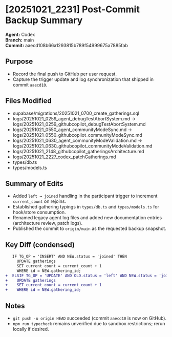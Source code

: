 # [20251021_2231] Post-Commit Backup Summary

**Agent:** Codex  
**Branch:** main  
**Commit:** aaecd108b66a1293815b789f54999675a7885fab  

## Purpose
- Record the final push to GitHub per user request.
- Capture the trigger update and log synchronization that shipped in commit `aaecd10`.

## Files Modified
- supabase/migrations/20251021_0700_create_gatherings.sql
- logs/20251021_0259_agent_debugTestAbortSystem.md → logs/20251021_0259_githubcopilot_debugTestAbortSystem.md
- logs/20251021_0550_agent_communityModeSync.md → logs/20251021_0550_githubcopilot_communityModeSync.md
- logs/20251021_0630_agent_communityModeValidation.md → logs/20251021_0630_githubcopilot_communityModeValidation.md
- logs/20251021_2148_githubcopilot_gatheringsArchitecture.md
- logs/20251021_2227_codex_patchGatherings.md
- types/db.ts
- types/models.ts

## Summary of Edits
- Added `left → joined` handling in the participant trigger to increment `current_count` on rejoins.
- Established gathering typings in `types/db.ts` and `types/models.ts` for hook/store consumption.
- Renamed legacy agent log files and added new documentation entries (architecture review, patch logs).
- Published the commit to `origin/main` as the requested backup snapshot.

## Key Diff (condensed)
```diff
   IF TG_OP = 'INSERT' AND NEW.status = 'joined' THEN
     UPDATE gatherings
     SET current_count = current_count + 1
     WHERE id = NEW.gathering_id;
+  ELSIF TG_OP = 'UPDATE' AND OLD.status = 'left' AND NEW.status = 'joined' THEN
+    UPDATE gatherings
+    SET current_count = current_count + 1
+    WHERE id = NEW.gathering_id;
```

## Notes
- `git push -u origin HEAD` succeeded (commit `aaecd10` is now on GitHub).
- `npm run typecheck` remains unverified due to sandbox restrictions; rerun locally if desired.
